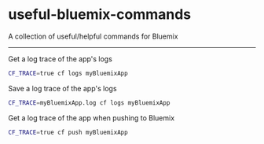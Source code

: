# useful-bluemix-commands
A collection of useful/helpful commands for Bluemix

----

Get a log trace of the app's logs
```bash
CF_TRACE=true cf logs myBluemixApp
```

Save a log trace of the app's logs
```bash
CF_TRACE=myBluemixApp.log cf logs myBluemixApp
```

Get a log trace of the app when pushing to Bluemix
```bash
CF_TRACE=true cf push myBluemixApp
```
